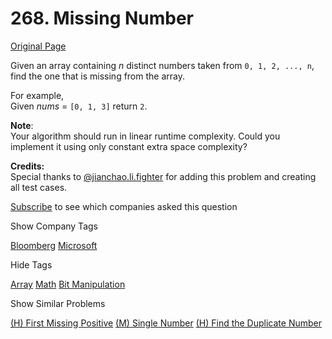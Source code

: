 # 268. Missing Number

[Original Page](https://leetcode.com/problems/missing-number/)

Given an array containing _n_ distinct numbers taken from `0, 1, 2, ..., n`, find the one that is missing from the array.

For example,  
Given _nums_ = `[0, 1, 3]` return `2`.

**Note**:  
Your algorithm should run in linear runtime complexity. Could you implement it using only constant extra space complexity?

**Credits:**  
Special thanks to [@jianchao.li.fighter](https://leetcode.com/discuss/user/jianchao.li.fighter) for adding this problem and creating all test cases.

<div>

[Subscribe](/subscribe/) to see which companies asked this question

</div>

<div>

<div id="company_tags" class="btn btn-xs btn-warning">Show Company Tags</div>

<span class="hidebutton">[Bloomberg](/company/bloomberg/) [Microsoft](/company/microsoft/)</span></div>

<div>

<div id="tags" class="btn btn-xs btn-warning">Hide Tags</div>

<span class="hidebutton" style="display: inline;">[Array](/tag/array/) [Math](/tag/math/) [Bit Manipulation](/tag/bit-manipulation/)</span></div>

<div>

<div id="similar" class="btn btn-xs btn-warning">Show Similar Problems</div>

<span class="hidebutton">[(H) First Missing Positive](/problems/first-missing-positive/) [(M) Single Number](/problems/single-number/) [(H) Find the Duplicate Number](/problems/find-the-duplicate-number/)</span></div>